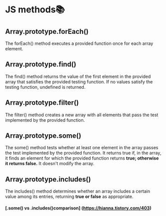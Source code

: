 # JS methods📚

## Array.prototype.forEach()  
The forEach() method executes a provided function once for each array element.

## Array.prototype.find()
The find() method returns the value of the first element in the provided array that satisfies the provided testing function. If no values satisfy the testing function, undefined is returned.

## Array.prototype.filter()  
The filter() method creates a new array with all elements that pass the test implemented by the provided function.

## Array.prototype.some()  
The some() method tests whether at least one element in the array passes the test implemented by the provided function. 
It returns true if, in the array, it finds an element for which the provided function returns **true; otherwise it returns false.**
It doesn't modify the array.

## Array.prototype.includes()  
The includes() method determines whether an array includes a certain value among its entries, returning **true or false** as appropriate.

#### [.some() vs .includes()comparison] (https://hianna.tistory.com/403)
